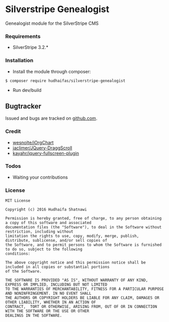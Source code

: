 # Silverstripe Genealogist
Genealogist module for the SilverStripe CMS

### Requirements
 - SilverStripe 3.2.*
 
### Installation
- Install the module through composer:
```sh
$ composer require hudhaifas/silverstripe-genealogist
```
- Run dev/build

## Bugtracker ##
Issued and bugs are tracked on [github.com].

### Credit
 - [wesnolte/jOrgChart]
 - [jaclimer/JQuery-DraggScroll]
 - [kayahr/jquery-fullscreen-plugin]
 
### Todos
 - Waiting your contributions
 
### License

    MIT License

    Copyright (c) 2016 Hudhaifa Shatnawi

    Permission is hereby granted, free of charge, to any person obtaining a copy of this software and associated 
    documentation files (the "Software"), to deal in the Software without restriction, including without 
    limitation the rights to use, copy, modify, merge, publish, distribute, sublicense, and/or sell copies of 
    the Software, and to permit persons to whom the Software is furnished to do so, subject to the following
    conditions:

    The above copyright notice and this permission notice shall be included in all copies or substantial portions 
    of the Software.

    THE SOFTWARE IS PROVIDED "AS IS", WITHOUT WARRANTY OF ANY KIND, EXPRESS OR IMPLIED, INCLUDING BUT NOT LIMITED 
    TO THE WARRANTIES OF MERCHANTABILITY, FITNESS FOR A PARTICULAR PURPOSE AND NONINFRINGEMENT. IN NO EVENT SHALL 
    THE AUTHORS OR COPYRIGHT HOLDERS BE LIABLE FOR ANY CLAIM, DAMAGES OR OTHER LIABILITY, WHETHER IN AN ACTION OF 
    CONTRACT,  TORT OR OTHERWISE, ARISING FROM, OUT OF OR IN CONNECTION WITH THE SOFTWARE OR THE USE OR OTHER 
    DEALINGS IN THE SOFTWARE.


   [github.com]: <http://github.com/hudhaifas/silverstripe-genealogist/issues>
   [wesnolte/jOrgChart]: <https://github.com/wesnolte/jOrgChart>
   [jaclimer/JQuery-DraggScroll]: <https://github.com/jaclimer/JQuery-DraggScroll>
   [kayahr/jquery-fullscreen-plugin]: <https://github.com/kayahr/jquery-fullscreen-plugin>

